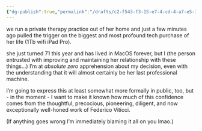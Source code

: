 ```yaml
---
{"dg-publish":true,"permalink":"/drafts/c2-f543-f3-15-e7-4-cd-4-a7-e5-3-ef-38-fa-048-a7/","dgHomeLink":true,"dgPassFrontmatter":false}
---
```



we run a private therapy practice out of her home and just a few minutes ago pulled the trigger on the biggest and most profound tech purchase of her life (1Tb wifi iPad Pro). 

she just turned 71 this year and has lived in MacOS forever, but I (the person entrusted with improving and maintaining her relationship with these things…)
I’m at *absolute zero* apprehension about my decision, even with the understanding that it will almost certainly be her last professional machine.

I’m going to express this at least somewhat more formally in public, too, but - in the moment - I want to make it known how much of this confidence comes from the thoughtful, precocious, pioneering, diligent, and now exceptionally well-honed work of Federico Viticci. 

(If anything goes wrong I’m immediately blaming it all on you lmao.)